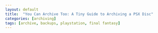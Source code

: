 ```yaml
---
layout: default
title:  "You Can Archive Too: A Tiny Guide to Archiving a PSX Disc"
categories: [archiving]
tags: [archive, backups, playstation, final fantasy]
---
```


